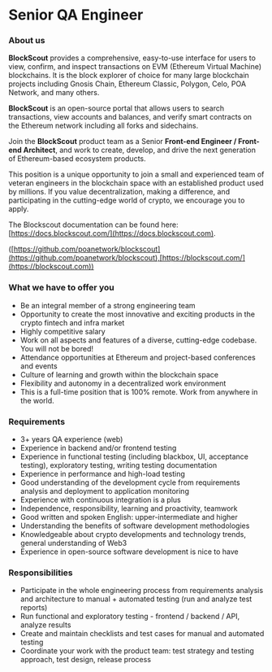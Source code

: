 # Senior QA Engineer

### About us

**BlockScout** provides a comprehensive, easy-to-use interface for users to view, confirm, and inspect transactions on EVM (Ethereum Virtual Machine) blockchains. It is the block explorer of choice for many large blockchain projects including Gnosis Chain, Ethereum Classic, Polygon, Celo, POA Network, and many others.

**BlockScout** is an open-source portal that allows users to search transactions, view accounts and balances, and verify smart contracts on the Ethereum network including all forks and sidechains.

Join the **BlockScout** product team as a Senior **Front-end Engineer / Front-end Architect**, and work to create, develop, and drive the next generation of Ethereum-based ecosystem products.

This position is a unique opportunity to join a small and experienced team of veteran engineers in the blockchain space with an established product used by millions. If you value decentralization, making a difference, and participating in the cutting-edge world of crypto, we encourage you to apply.

The Blockscout documentation can be found here: [https://docs.blockscout.com/](https://docs.blockscout.com).

([https://github.com/poanetwork/blockscout](https://github.com/poanetwork/blockscout),[https://blockscout.com/](https://blockscout.com))

### What we have to offer you

* Be an integral member of a strong engineering team
* Opportunity to create the most innovative and exciting products in the crypto fintech and infra market
* Highly competitive salary
* Work on all aspects and features of a diverse, cutting-edge codebase. You will not be bored!
* Attendance opportunities at Ethereum and project-based conferences and events
* Culture of learning and growth within the blockchain space
* Flexibility and autonomy in a decentralized work environment
* This is a full-time position that is 100% remote. Work from anywhere in the world.

### Requirements

* 3+ years QA experience (web)
* Experience in backend and/or frontend testing
* Experience in functional testing (including blackbox, UI, acceptance testing), exploratory testing, writing testing documentation
* Experience in performance and high-load testing
* Good understanding of the development cycle from requirements analysis and deployment to application monitoring
* Experience with continuous integration is a plus
* Independence, responsibility, learning and proactivity, teamwork
* Good written and spoken English: upper-intermediate and higher
* Understanding the benefits of software development methodologies
* Knowledgeable about crypto developments and technology trends, general understanding of Web3
* Experience in open-source software development is nice to have

### Responsibilities

* Participate in the whole engineering process from requirements analysis and architecture to manual + automated testing (run and analyze test reports)
* Run functional and exploratory testing - frontend / backend / API, analyze results
* Create and maintain checklists and test cases for manual and automated testing
* Coordinate your work with the product team: test strategy and testing approach, test design, release process

